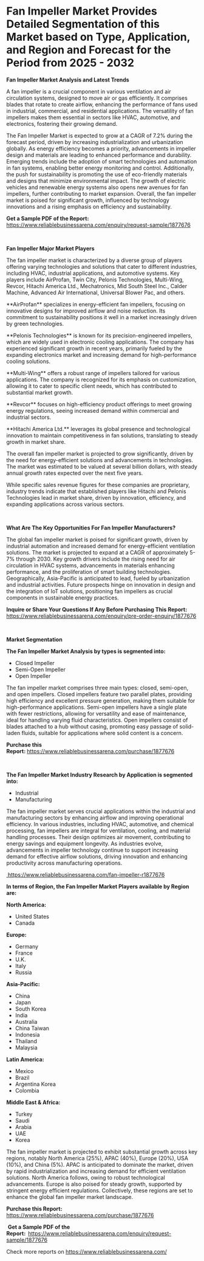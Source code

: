 <p><h1>Fan Impeller Market Provides Detailed Segmentation of this Market based on Type, Application, and Region and Forecast for the Period from 2025 - 2032</h1></p><p><strong>Fan Impeller Market Analysis and Latest Trends</strong></p>
<p><p>A fan impeller is a crucial component in various ventilation and air circulation systems, designed to move air or gas efficiently. It comprises blades that rotate to create airflow, enhancing the performance of fans used in industrial, commercial, and residential applications. The versatility of fan impellers makes them essential in sectors like HVAC, automotive, and electronics, fostering their growing demand.</p><p>The Fan Impeller Market is expected to grow at a CAGR of 7.2% during the forecast period, driven by increasing industrialization and urbanization globally. As energy efficiency becomes a priority, advancements in impeller design and materials are leading to enhanced performance and durability. Emerging trends include the adoption of smart technologies and automation in fan systems, enabling better energy monitoring and control. Additionally, the push for sustainability is promoting the use of eco-friendly materials and designs that minimize environmental impact. The growth of electric vehicles and renewable energy systems also opens new avenues for fan impellers, further contributing to market expansion. Overall, the fan impeller market is poised for significant growth, influenced by technology innovations and a rising emphasis on efficiency and sustainability.</p></p>
<p><strong>Get a Sample PDF of the Report:&nbsp;</strong> <a href="https://www.reliablebusinessarena.com/enquiry/request-sample/1877676?utm_campaign=3042&utm_medium=2&utm_source=Github&utm_content=ia&utm_term=11042025&utm_id=fan-impeller">https://www.reliablebusinessarena.com/enquiry/request-sample/1877676</a></p>
<p>&nbsp;</p>
<p><strong>Fan Impeller Major Market Players</strong></p>
<p><p>The fan impeller market is characterized by a diverse group of players offering varying technologies and solutions that cater to different industries, including HVAC, industrial applications, and automotive systems. Key players include AirProfan, Twin City, Pelonis Technologies, Multi-Wing, Revcor, Hitachi America Ltd., Mechatronics, Mid South Steel Inc., Calder Machine, Advanced Air International, Universal Blower Pac, and others. </p><p>**AirProfan** specializes in energy-efficient fan impellers, focusing on innovative designs for improved airflow and noise reduction. Its commitment to sustainability positions it well in a market increasingly driven by green technologies. </p><p>**Pelonis Technologies** is known for its precision-engineered impellers, which are widely used in electronic cooling applications. The company has experienced significant growth in recent years, primarily fueled by the expanding electronics market and increasing demand for high-performance cooling solutions.</p><p>**Multi-Wing** offers a robust range of impellers tailored for various applications. The company is recognized for its emphasis on customization, allowing it to cater to specific client needs, which has contributed to substantial market growth.</p><p>**Revcor** focuses on high-efficiency product offerings to meet growing energy regulations, seeing increased demand within commercial and industrial sectors. </p><p>**Hitachi America Ltd.** leverages its global presence and technological innovation to maintain competitiveness in fan solutions, translating to steady growth in market share.</p><p>The overall fan impeller market is projected to grow significantly, driven by the need for energy-efficient solutions and advancements in technologies. The market was estimated to be valued at several billion dollars, with steady annual growth rates expected over the next five years.</p><p>While specific sales revenue figures for these companies are proprietary, industry trends indicate that established players like Hitachi and Pelonis Technologies lead in market share, driven by innovation, efficiency, and expanding applications across various sectors.</p></p>
<p>&nbsp;</p>
<p><strong>What Are The Key Opportunities For Fan Impeller Manufacturers?</strong></p>
<p><p>The global fan impeller market is poised for significant growth, driven by industrial automation and increased demand for energy-efficient ventilation solutions. The market is projected to expand at a CAGR of approximately 5-7% through 2030. Key growth drivers include the rising need for air circulation in HVAC systems, advancements in materials enhancing performance, and the proliferation of smart building technologies. Geographically, Asia-Pacific is anticipated to lead, fueled by urbanization and industrial activities. Future prospects hinge on innovation in design and the integration of IoT solutions, positioning fan impellers as crucial components in sustainable energy practices.</p></p>
<p><strong>Inquire or Share Your Questions If Any Before Purchasing This Report:</strong> <a href="https://www.reliablebusinessarena.com/enquiry/pre-order-enquiry/1877676?utm_campaign=3042&utm_medium=2&utm_source=Github&utm_content=ia&utm_term=11042025&utm_id=fan-impeller">https://www.reliablebusinessarena.com/enquiry/pre-order-enquiry/1877676</a></p>
<p>&nbsp;</p>
<p><strong>Market Segmentation</strong></p>
<p><strong>The Fan Impeller Market Analysis by types is segmented into:</strong></p>
<p><ul><li>Closed Impeller</li><li>Semi-Open Impeller</li><li>Open Impeller</li></ul></p>
<p><p>The fan impeller market comprises three main types: closed, semi-open, and open impellers. Closed impellers feature two parallel plates, providing high efficiency and excellent pressure generation, making them suitable for high-performance applications. Semi-open impellers have a single plate with fewer restrictions, allowing for versatility and ease of maintenance, ideal for handling varying fluid characteristics. Open impellers consist of blades attached to a hub without casing, promoting easy passage of solid-laden fluids, suitable for applications where solid content is a concern.</p></p>
<p><strong>Purchase this Report:&nbsp;</strong><a href="https://www.reliablebusinessarena.com/purchase/1877676?utm_campaign=3042&utm_medium=2&utm_source=Github&utm_content=ia&utm_term=11042025&utm_id=fan-impeller">https://www.reliablebusinessarena.com/purchase/1877676</a></p>
<p>&nbsp;</p>
<p><strong>The Fan Impeller Market Industry Research by Application is segmented into:</strong></p>
<p><ul><li>Industrial</li><li>Manufacturing</li></ul></p>
<p><p>The fan impeller market serves crucial applications within the industrial and manufacturing sectors by enhancing airflow and improving operational efficiency. In various industries, including HVAC, automotive, and chemical processing, fan impellers are integral for ventilation, cooling, and material handling processes. Their design optimizes air movement, contributing to energy savings and equipment longevity. As industries evolve, advancements in impeller technology continue to support increasing demand for effective airflow solutions, driving innovation and enhancing productivity across manufacturing operations.</p></p>
<p><a href="https://www.reliablebusinessarena.com/fan-impeller-r1877676?utm_campaign=3042&utm_medium=2&utm_source=Github&utm_content=ia&utm_term=11042025&utm_id=fan-impeller">&nbsp;https://www.reliablebusinessarena.com/fan-impeller-r1877676</a></p>
<p><strong>In terms of Region, the Fan Impeller Market Players available by Region are:</strong></p>
<p>
    <p> <strong> North America: </strong>
        <ul>
            <li>United States</li>
            <li>Canada</li>
        </ul>
        </p> 
    <p> <strong> Europe: </strong>
        <ul>
            <li>Germany</li>
            <li>France</li>
            <li>U.K.</li>
            <li>Italy</li>
            <li>Russia</li>
        </ul>
        </p> 
    <p> <strong> Asia-Pacific: </strong>
        <ul>
            <li>China</li>
            <li>Japan</li>
            <li>South Korea</li>
            <li>India</li>
            <li>Australia</li>
            <li>China Taiwan</li>
            <li>Indonesia</li>
            <li>Thailand</li>
            <li>Malaysia</li>
        </ul>
        </p> 
    <p> <strong> Latin America: </strong>
        <ul>
            <li>Mexico</li>
            <li>Brazil</li>
            <li>Argentina Korea</li>
            <li>Colombia</li>
        </ul>
        </p> 
    <p> <strong> Middle East & Africa: </strong>
        <ul>
            <li>Turkey</li>
            <li>Saudi</li>
            <li>Arabia</li>
            <li>UAE</li>
            <li>Korea</li>
        </ul>
    </p>
    </p>
<p><p>The fan impeller market is projected to exhibit substantial growth across key regions, notably North America (25%), APAC (40%), Europe (20%), USA (10%), and China (5%). APAC is anticipated to dominate the market, driven by rapid industrialization and increasing demand for efficient ventilation solutions. North America follows, owing to robust technological advancements. Europe is also poised for steady growth, supported by stringent energy efficient regulations. Collectively, these regions are set to enhance the global fan impeller market landscape.</p></p>
<p><strong>Purchase this Report: </strong><a href="https://www.reliablebusinessarena.com/purchase/1877676?utm_campaign=3042&utm_medium=2&utm_source=Github&utm_content=ia&utm_term=11042025&utm_id=fan-impeller">https://www.reliablebusinessarena.com/purchase/1877676</a></p>
<p>&nbsp;<strong>Get a Sample PDF of the Report:&nbsp;&nbsp;</strong><a href="https://www.reliablebusinessarena.com/enquiry/request-sample/1877676?utm_campaign=3042&utm_medium=2&utm_source=Github&utm_content=ia&utm_term=11042025&utm_id=fan-impeller">https://www.reliablebusinessarena.com/enquiry/request-sample/1877676</a></p>
<p><strong></strong></p>
<p>Check more reports on <a href="https://www.reliablebusinessarena.com/?utm_campaign=3042&utm_medium=2&utm_source=Github&utm_content=ia&utm_term=11042025&utm_id=fan-impeller">https://www.reliablebusinessarena.com/</a></p>